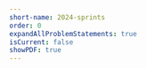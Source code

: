 ```yaml
---
short-name: 2024-sprints
order: 0
expandAllProblemStatements: true
isCurrent: false
showPDF: true
---
```

